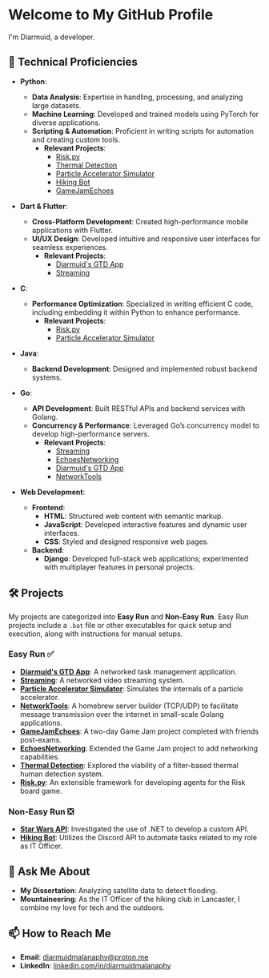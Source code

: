 # Welcome to My GitHub Profile

I'm Diarmuid, a developer. 

## 🚀 Technical Proficiencies
- **Python**: 
  - **Data Analysis**: Expertise in handling, processing, and analyzing large datasets.
  - **Machine Learning**: Developed and trained models using PyTorch for diverse applications.
  - **Scripting & Automation**: Proficient in writing scripts for automation and creating custom tools.
    - **Relevant Projects**:
      - [Risk.py](https://github.com/DiarmuidMalanaphy/Risk.py)
      - [Thermal Detection](https://github.com/DiarmuidMalanaphy/Thermal-detection)
      - [Particle Accelerator Simulator](https://github.com/DiarmuidMalanaphy/Particle-Accelerator-Simulator)
      - [Hiking Bot](https://github.com/DiarmuidMalanaphy/Hiking-Bot)
      - [GameJamEchoes](https://github.com/pigeon4752/GameJamEchoes)
  
- **Dart & Flutter**: 
  - **Cross-Platform Development**: Created high-performance mobile applications with Flutter.
  - **UI/UX Design**: Developed intuitive and responsive user interfaces for seamless experiences.
    - **Relevant Projects**:
      - [Diarmuid's GTD App](https://github.com/DiarmuidMalanaphy/Task-Manager)
      - [Streaming](https://github.com/DiarmuidMalanaphy/Streaming)

- **C**:
  - **Performance Optimization**: Specialized in writing efficient C code, including embedding it within Python to enhance performance.
    - **Relevant Projects**:
      - [Risk.py](https://github.com/DiarmuidMalanaphy/Risk.py)
      - [Particle Accelerator Simulator](https://github.com/DiarmuidMalanaphy/Particle-Accelerator-Simulator)

- **Java**: 
  - **Backend Development**: Designed and implemented robust backend systems.

- **Go**: 
  - **API Development**: Built RESTful APIs and backend services with Golang.
  - **Concurrency & Performance**: Leveraged Go’s concurrency model to develop high-performance servers.
    - **Relevant Projects**:
      - [Streaming](https://github.com/DiarmuidMalanaphy/Streaming)
      - [EchoesNetworking](https://github.com/DiarmuidMalanaphy/EchoesNetworking)
      - [Diarmuid's GTD App](https://github.com/DiarmuidMalanaphy/Task-Manager)
      - [NetworkTools](https://github.com/DiarmuidMalanaphy/networktools)

- **Web Development**:
  - **Frontend**: 
    - **HTML**: Structured web content with semantic markup.
    - **JavaScript**: Developed interactive features and dynamic user interfaces.
    - **CSS**: Styled and designed responsive web pages.
  - **Backend**: 
    - **Django**: Developed full-stack web applications; experimented with multiplayer features in personal projects.

## 🛠️ Projects
My projects are categorized into **Easy Run** and **Non-Easy Run**. Easy Run projects include a `.bat` file or other executables for quick setup and execution, along with instructions for manual setups.

### Easy Run ✅
- **[Diarmuid's GTD App](https://github.com/DiarmuidMalanaphy/Task-Manager)**: A networked task management application.
- **[Streaming](https://github.com/DiarmuidMalanaphy/Streaming)**: A networked video streaming system.
- **[Particle Accelerator Simulator](https://github.com/DiarmuidMalanaphy/Particle-Accelerator-Simulator)**: Simulates the internals of a particle accelerator.
- **[NetworkTools](https://github.com/DiarmuidMalanaphy/networktools)**: A homebrew server builder (TCP/UDP) to facilitate message transmission over the internet in small-scale Golang applications.
- **[GameJamEchoes](https://github.com/pigeon4752/GameJamEchoes)**: A two-day Game Jam project completed with friends post-exams.
- **[EchoesNetworking](https://github.com/DiarmuidMalanaphy/EchoesNetworking)**: Extended the Game Jam project to add networking capabilities.
- **[Thermal Detection](https://github.com/DiarmuidMalanaphy/Thermal-detection)**: Explored the viability of a filter-based thermal human detection system.
- **[Risk.py](https://github.com/DiarmuidMalanaphy/Risk.py)**: An extensible framework for developing agents for the Risk board game.

### Non-Easy Run ❎
- **[Star Wars API](https://github.com/DiarmuidMalanaphy/ITPI-Star-wars-repo)**: Investigated the use of .NET to develop a custom API.
- **[Hiking Bot](https://github.com/DiarmuidMalanaphy/Hiking-Bot)**: Utilizes the Discord API to automate tasks related to my role as IT Officer.

## 💬 Ask Me About
- **My Dissertation**: Analyzing satellite data to detect flooding.
- **Mountaineering**: As the IT Officer of the hiking club in Lancaster, I combine my love for tech and the outdoors.

## 📫 How to Reach Me
- **Email**: [diarmuidmalanaphy@proton.me](mailto:diarmuidmalanaphy@proton.me)
- **LinkedIn**: [linkedin.com/in/diarmuidmalanaphy](https://www.linkedin.com/in/diarmuidmalanaphy)





